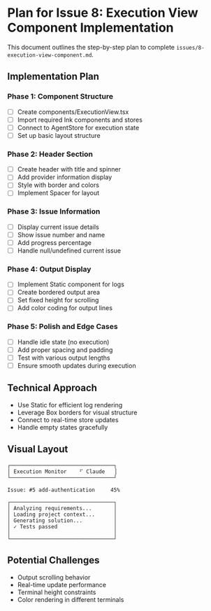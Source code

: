 # Plan for Issue 8: Execution View Component Implementation

This document outlines the step-by-step plan to complete `issues/8-execution-view-component.md`.

## Implementation Plan

### Phase 1: Component Structure
- [ ] Create components/ExecutionView.tsx
- [ ] Import required Ink components and stores
- [ ] Connect to AgentStore for execution state
- [ ] Set up basic layout structure

### Phase 2: Header Section
- [ ] Create header with title and spinner
- [ ] Add provider information display
- [ ] Style with border and colors
- [ ] Implement Spacer for layout

### Phase 3: Issue Information
- [ ] Display current issue details
- [ ] Show issue number and name
- [ ] Add progress percentage
- [ ] Handle null/undefined current issue

### Phase 4: Output Display
- [ ] Implement Static component for logs
- [ ] Create bordered output area
- [ ] Set fixed height for scrolling
- [ ] Add color coding for output lines

### Phase 5: Polish and Edge Cases
- [ ] Handle idle state (no execution)
- [ ] Add proper spacing and padding
- [ ] Test with various output lengths
- [ ] Ensure smooth updates during execution

## Technical Approach
- Use Static for efficient log rendering
- Leverage Box borders for visual structure
- Connect to real-time store updates
- Handle empty states gracefully

## Visual Layout
```
┌─────────────────────────────────┐
│ Execution Monitor    ⠋ Claude   │
└─────────────────────────────────┘

Issue: #5 add-authentication     45%

┌─────────────────────────────────┐
│ Analyzing requirements...       │
│ Loading project context...      │
│ Generating solution...          │
│ ✓ Tests passed                  │
│                                 │
└─────────────────────────────────┘
```

## Potential Challenges
- Output scrolling behavior
- Real-time update performance
- Terminal height constraints
- Color rendering in different terminals
